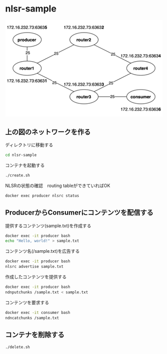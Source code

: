 # nlsr-sample

![nlsr-sample-topology.png](nlsr-sample-topology.png)

## 上の図のネットワークを作る

ディレクトリに移動する

```bash
cd nlsr-sample
```

コンテナを起動する

```bash
./create.sh
```

NLSRの状態の確認　routing tableができていればOK

```bash
docker exec producer nlsrc status
```

## ProducerからConsumerにコンテンツを配信する

提供するコンテンツ(sample.txt)を作成する

```bash
docker exec -it producer bash
echo "Hello, world!" > sample.txt
```

コンテンツ名(/sample.txt)を広告する

```bash
docker exec -it producer bash
nlsrc advertise sample.txt
```

作成したコンテンツを提供する

```bash
docker exec -it producer bash
ndnputchunks /sample.txt < sample.txt
```

コンテンツを要求する

```bash
docker exec -it consumer bash
ndncatchunks /sample.txt
```

## コンテナを削除する

```bash
./delete.sh
```
